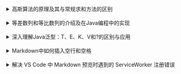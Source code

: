 <details>
<summary>高斯算法的原理及其与常规求和方法的区别</summary>
<br/>

> **作者: ptw-cwl**

<!-- tabs:start -->
### **个人网站**
https://docs.ptw-cwl.com/#/article/3074980826

### **Gitee**
https://gitee.com/ptw-cwl/docs/blob/master/article/3074980826.md

### **GitHub**
https://github.com/ptw-cwl/docs/blob/master/article/3074980826.md

### **GitCode**
https://gitcode.com/qq_62701769/docs/blob/master/article/3074980826.md

### **GitLab**

<!-- tabs:end -->

<!-- tabs:start -->

### **CSDN**
https://blog.csdn.net/qq_62701769/article/details/139880020

### **掘金**
https://juejin.cn/post/7383894634157342729

### **知乎**
https://zhuanlan.zhihu.com/p/705138447

### **博客园**
https://www.cnblogs.com/ptw-cwl/articles/18265474

### **51CTO**
https://blog.51cto.com/u_16866450/11249521

### **开源中国**
https://my.oschina.net/ptwCwl/blog/11214206

### **思否**
https://segmentfault.com/a/1190000044990080

<!-- tabs:end -->

</details>


<br/>


<details>
<summary>等差数列和等比数列的介绍及在Java编程中的实现</summary>

<br/>

> **作者: ptw-cwl**

<!-- tabs:start -->
### **个人网站**
https://docs.ptw-cwl.com/#/article/4144527851

### **Gitee**
https://gitee.com/ptw-cwl/docs/blob/master/article/4144527851.md

### **GitHub**
https://github.com/ptw-cwl/docs/blob/master/article/4144527851.md

### **GitCode**
https://gitcode.com/qq_62701769/docs/blob/master/article/4144527851.md

### **GitLab**

<!-- tabs:end -->


<!-- tabs:start -->

### **CSDN**
https://blog.csdn.net/qq_62701769/article/details/139880263


### **掘金**
https://juejin.cn/post/7383894634157408265

### **知乎**
https://zhuanlan.zhihu.com/p/705144645

### **博客园**
https://www.cnblogs.com/ptw-cwl/articles/18265568

### **51CTO**
https://blog.51cto.com/u_16866450/11249829

### **开源中国**
https://my.oschina.net/ptwCwl/blog/11214217

### **思否**
https://segmentfault.com/a/1190000044990684

<!-- tabs:end -->

</details>

<br/>

<details>
<summary> 深入理解Java泛型：T、E、K、V和?的区别与应用</summary>

<br/>

> **作者: ptw-cwl**

<!-- tabs:start -->
### **个人网站**
https://docs.ptw-cwl.com/#/article/4094196168

### **Gitee**
https://gitee.com/ptw-cwl/docs/blob/master/article/4094196168.md

### **GitHub**
https://github.com/ptw-cwl/docs/blob/master/article/4094196168.md

### **GitCode**
https://gitcode.com/qq_62701769/docs/blob/master/article/4094196168.md

### **GitLab**

<!-- tabs:end -->


<!-- tabs:start -->

<!-- tabs:end -->

</details>


<br/>

<details>
<summary> Markdown中如何插入空行和空格</summary>

<br/>

> **作者: ptw-cwl**

<!-- tabs:start -->
### **个人网站**
https://docs.ptw-cwl.com/#/article/2663938985

### **Gitee**
https://gitee.com/ptw-cwl/docs/blob/master/article/2663938985.md

### **GitHub**
https://github.com/ptw-cwl/docs/blob/master/article/2663938985.md

### **GitCode**
https://gitcode.com/qq_62701769/docs/blob/master/article/2663938985.md

### **GitLab**

<!-- tabs:end -->


<!-- tabs:start -->

<!-- tabs:end -->

</details>

<br/>

<details>
<summary>解决 VS Code 中 Markdown 预览时遇到的 ServiceWorker 注册错误</summary>

<br/>

> **作者: ptw-cwl**

<!-- tabs:start -->
### **个人网站**
https://docs.ptw-cwl.com/#/article/3725097353

### **Gitee**
https://gitee.com/ptw-cwl/docs/blob/master/article/3725097353.md

### **GitHub**
https://github.com/ptw-cwl/docs/blob/master/article/3725097353.md

### **GitCode**
https://gitcode.com/qq_62701769/docs/blob/master/article/3725097353.md

### **GitLab**

<!-- tabs:end -->


<!-- tabs:start -->

<!-- tabs:end -->

</details>